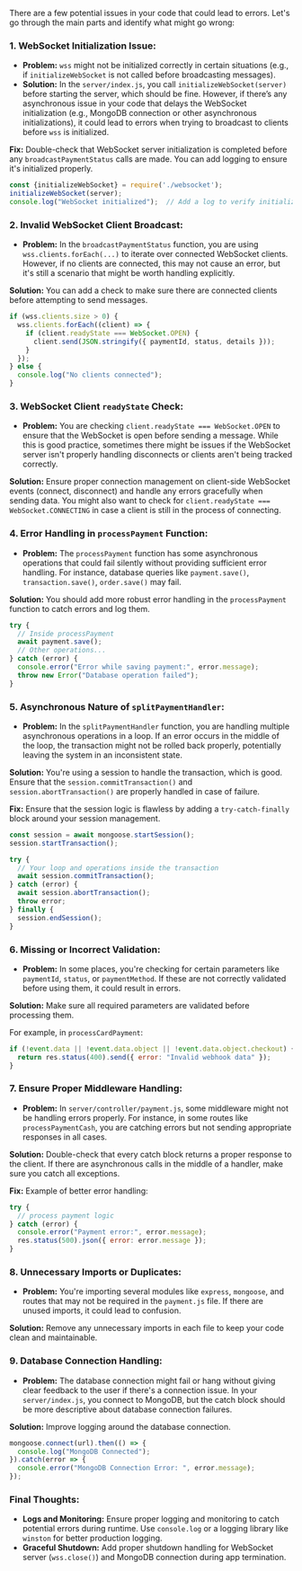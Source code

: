 There are a few potential issues in your code that could lead to errors. Let's go through the main parts and identify what might go wrong:

### 1. **WebSocket Initialization Issue:**
   - **Problem:** `wss` might not be initialized correctly in certain situations (e.g., if `initializeWebSocket` is not called before broadcasting messages).
   - **Solution:** In the `server/index.js`, you call `initializeWebSocket(server)` before starting the server, which should be fine. However, if there’s any asynchronous issue in your code that delays the WebSocket initialization (e.g., MongoDB connection or other asynchronous initializations), it could lead to errors when trying to broadcast to clients before `wss` is initialized.

   **Fix:** Double-check that WebSocket server initialization is completed before any `broadcastPaymentStatus` calls are made. You can add logging to ensure it's initialized properly.

   ```js
   const {initializeWebSocket} = require('./websocket');
   initializeWebSocket(server);
   console.log("WebSocket initialized");  // Add a log to verify initialization
   ```

### 2. **Invalid WebSocket Client Broadcast:**
   - **Problem:** In the `broadcastPaymentStatus` function, you are using `wss.clients.forEach(...)` to iterate over connected WebSocket clients. However, if no clients are connected, this may not cause an error, but it's still a scenario that might be worth handling explicitly.
   
   **Solution:** You can add a check to make sure there are connected clients before attempting to send messages.

   ```js
   if (wss.clients.size > 0) {
     wss.clients.forEach((client) => {
       if (client.readyState === WebSocket.OPEN) {
         client.send(JSON.stringify({ paymentId, status, details }));
       }
     });
   } else {
     console.log("No clients connected");
   }
   ```

### 3. **WebSocket Client `readyState` Check:**
   - **Problem:** You are checking `client.readyState === WebSocket.OPEN` to ensure that the WebSocket is open before sending a message. While this is good practice, sometimes there might be issues if the WebSocket server isn't properly handling disconnects or clients aren't being tracked correctly.

   **Solution:** Ensure proper connection management on client-side WebSocket events (connect, disconnect) and handle any errors gracefully when sending data. You might also want to check for `client.readyState === WebSocket.CONNECTING` in case a client is still in the process of connecting.

### 4. **Error Handling in `processPayment` Function:**
   - **Problem:** The `processPayment` function has some asynchronous operations that could fail silently without providing sufficient error handling. For instance, database queries like `payment.save()`, `transaction.save()`, `order.save()` may fail.
   
   **Solution:** You should add more robust error handling in the `processPayment` function to catch errors and log them.

   ```js
   try {
     // Inside processPayment
     await payment.save();
     // Other operations...
   } catch (error) {
     console.error("Error while saving payment:", error.message);
     throw new Error("Database operation failed");
   }
   ```

### 5. **Asynchronous Nature of `splitPaymentHandler`:**
   - **Problem:** In the `splitPaymentHandler` function, you are handling multiple asynchronous operations in a loop. If an error occurs in the middle of the loop, the transaction might not be rolled back properly, potentially leaving the system in an inconsistent state.
   
   **Solution:** You're using a session to handle the transaction, which is good. Ensure that the `session.commitTransaction()` and `session.abortTransaction()` are properly handled in case of failure.

   **Fix:** Ensure that the session logic is flawless by adding a `try-catch-finally` block around your session management.

   ```js
   const session = await mongoose.startSession();
   session.startTransaction();

   try {
     // Your loop and operations inside the transaction
     await session.commitTransaction();
   } catch (error) {
     await session.abortTransaction();
     throw error;
   } finally {
     session.endSession();
   }
   ```

### 6. **Missing or Incorrect Validation:**
   - **Problem:** In some places, you're checking for certain parameters like `paymentId`, `status`, or `paymentMethod`. If these are not correctly validated before using them, it could result in errors.
   
   **Solution:** Make sure all required parameters are validated before processing them.

   For example, in `processCardPayment`:
   ```js
   if (!event.data || !event.data.object || !event.data.object.checkout) {
     return res.status(400).send({ error: "Invalid webhook data" });
   }
   ```

### 7. **Ensure Proper Middleware Handling:**
   - **Problem:** In `server/controller/payment.js`, some middleware might not be handling errors properly. For instance, in some routes like `processPaymentCash`, you are catching errors but not sending appropriate responses in all cases.
   
   **Solution:** Double-check that every catch block returns a proper response to the client. If there are asynchronous calls in the middle of a handler, make sure you catch all exceptions.

   **Fix:** Example of better error handling:
   ```js
   try {
     // process payment logic
   } catch (error) {
     console.error("Payment error:", error.message);
     res.status(500).json({ error: error.message });
   }
   ```

### 8. **Unnecessary Imports or Duplicates:**
   - **Problem:** You're importing several modules like `express`, `mongoose`, and routes that may not be required in the `payment.js` file. If there are unused imports, it could lead to confusion.
   
   **Solution:** Remove any unnecessary imports in each file to keep your code clean and maintainable.

### 9. **Database Connection Handling:**
   - **Problem:** The database connection might fail or hang without giving clear feedback to the user if there's a connection issue. In your `server/index.js`, you connect to MongoDB, but the catch block should be more descriptive about database connection failures.
   
   **Solution:** Improve logging around the database connection.
   ```js
   mongoose.connect(url).then(() => {
     console.log("MongoDB Connected");
   }).catch(error => {
     console.error("MongoDB Connection Error: ", error.message);
   });
   ```

### Final Thoughts:
- **Logs and Monitoring:** Ensure proper logging and monitoring to catch potential errors during runtime. Use `console.log` or a logging library like `winston` for better production logging.
- **Graceful Shutdown:** Add proper shutdown handling for WebSocket server (`wss.close()`) and MongoDB connection during app termination.
